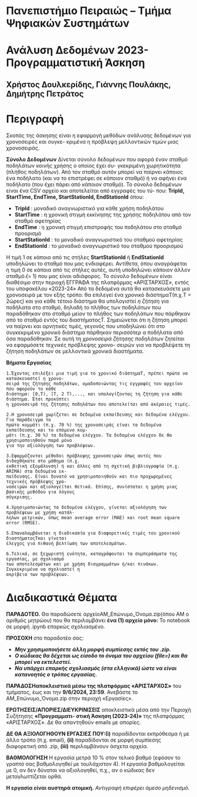 # Πανεπιστήμιο Πειραιώς – Τμήμα Ψηφιακών Συστημάτων

# Ανάλυση Δεδομένων 2023-Προγραμματιστική Άσκηση

## Χρήστος Δουλκερίδης, Γιάννης Πουλάκης, Δημήτρης Πετράτος

# Περιγραφή

Σκοπός της άσκησης είναι η εφαρμογή μεθόδων ανάλυσης δεδομένων για χρονοσειρές και συγκε-
κριμένα η πρόβλεψη μελλοντικών τιμών μιας χρονοσειράς.

**Σύνολο Δεδομένων**
Δίνεται σύνολο δεδομένων που αφορά έναν σταθμό ποδηλάτων κοινής χρήσης ο οποίος έχει συ-
γκεκριμένη χωρητικότητα (πλήθος ποδηλάτων). Από τον σταθμό αυτόν μπορεί να παίρνει κάποιος ένα
ποδήλατο (και να το επιστρέφει σε κάποιον σταθμό) ή να αφήνει ένα ποδήλατο (που έχει πάρει από
κάποιον σταθμό). Το σύνολο δεδομένων είναι ένα CSV αρχείο και αποτελείται από εγγραφές του τύ-
που: **TripId, StartTime, EndTime, StartStationId, EndStationId** όπου:

- **TripId** : μοναδικό αναγνωριστικό για κάθε χρήση ποδηλάτου
- **StartTime** : η χρονική στιγμή εκκίνησης της χρήσης ποδηλάτου από τον σταθμό αφετηρίας
- **EndTime** : η χρονική στιγμή επιστροφής του ποδηλάτου στο σταθμό προορισμό
- **StartStationId** : το μοναδικό αναγνωριστικό του σταθμού αφετηρίας
- **EndStationId** : το μοναδικό αναγνωριστικό του σταθμού προορισμού

Η τιμή 1 σε κάποια από τις στήλες **StartStationId** ή **EndStationId** υποδηλώνει το σταθμό που μας
ενδιαφέρει. Αντίθετα, όπου αναγράφεται η τιμή 0 σε κάποια από τις στήλες αυτές, αυτή υποδηλώνει
κάποιον άλλον σταθμό (̸= 1) που μας είναι αδιάφορος.
Το σύνολο δεδομένων είναι διαθέσιμο στην περιοχή ΕΓΓΡΑΦΑ της πλατφόρμας «ΑΡΙΣΤΑΡΧΟΣ»,
εντός του υποφακέλου «2023-24»
Από τα δεδομένα αυτά θα κατασκευάσετε μια χρονοσειρά με τον εξής τρόπο: θα επιλεγεί ένα
χρονικό διάστημαT(π.χ.T = 2ώρες) και για κάθε τέτοιο διάστημα θα υπολογιστεί _η ζήτηση_ για
ποδήλατα στο σταθμό, δηλαδή το πλήθος των ποδηλάτων που παραδόθηκαν στο σταθμό μείον το
πλήθος των ποδηλάτων που πάρθηκαν από το σταθμό εντός του διαστήματοςT. Σημειώνεται ότι η
ζήτηση μπορεί να παίρνει και αρνητικές τιμές, γεγονός που υποδηλώνει ότι στο συγκεκριμένο χρονικό
διάστημα πάρθηκαν περισσότερ α ποδήλατα από όσα παραδόθηκαν.
Σε αυτή τη _χρονοσειρά ζήτησης ποδηλάτων_ ζητείται να εφαρμόσετε τεχνικές πρόβλεψης χρονο-
σειρών για να προβλέψετε τη ζήτηση ποδηλάτων σε μελλοντικά χρονικά διαστήματα.

**Βήματα Εργασίας**

```
1.Έχοντας επιλέξει μια τιμή για το χρονικό διάστημαT, πρέπει πρώτα να κατασκευαστεί η χρονο-
σειρά της ζήτησης ποδηλάτων, ομαδοποιώντας τις εγγραφές του αρχείου που αφορούν το κάθε
διάστημα: [0,T), [T, 2 T),..., και υπολογίζοντας τη ζήτηση για κάθε διάστημα. Έτσι προκύπτει
η χρονοσειρά της ζήτησης ποδηλάτων που αποτελείται από ακέραιες τιμές.
```

```
2.Η χρονοσειρά χωρίζεται σε δεδομένα εκπαίδευσης και δεδομένα ελέγχου. Για παράδειγμα το
πρώτο κομμάτι (π.χ. 70 %) της χρονοσειράς είναι τα δεδομένα εκπαίδευσης και το επόμενο κομ-
μάτι (π.χ. 30 %) τα δεδομένα ελέγχου. Τα δεδομένα ελέγχου δε θα χρησιμοποιηθούν παρά μόνο
για την αξιολόγηση των προβλέψεων.
```
```
3.Εφαρμόζονται μέθοδοι πρόβλεψης χρονοσειρών όπως αυτές που διδαχθήκατε στο μάθημα (π.χ.
εκθετική εξομάλυνση) ή και άλλες από τη σχετική βιβλιογραφία (π.χ. ARIMA) στα δεδομένα εκ-
παίδευσης. Είναι δυνατό να χρησιμοποιηθούν και πιο προχωρημένες τεχνικές πρόβλεψης χρο-
νοσειρών και αξιολογείται θετικά. Επίσης, συνίσταται η χρήση μιας βασικής μεθόδου για λόγους
σύγκρισης.
```
```
4.Χρησιμοποιώντας τα δεδομένα ελέγχου, γίνεται αξιολόγηση των προβλέψεων με χρήση κατάλ-
ληλων μετρικών, όπως mean average error (MAE) και root mean square error (RMSE).
```
```
5.Επαναλαμβάνεται η διαδικασία για διαφορετικές τιμές του χρονικού διαστήματοςTκαι γίνεται
έλεγχος για πιθανή βελτίωση των αποτελεσμάτων.
```
```
6.Τελικά, σε ξεχωριστή ενότητα, καταγράφονται τα συμπεράσματα της εργασίας, με σχολιασμό
των αποτελεσμάτων και με χρήση διαγραμμάτων ή/και πινάκων. Συγκεκριμένα να σχολιαστεί η
ακρίβεια των προβλέψεων.
```
# Διαδικαστικά Θέματα

**ΠΑΡΑΔΟΤΕΟ.** Θα παραδώσετε αρχείοAM_Επώνυμο_Όνομα.zip(όπου ΑΜ ο αριθμός μητρώου) που
θα περιλαμβάνει **ένα (1) αρχείο μόνο:** To notebook σε μορφή .ipynb επαρκώς σχολιασμένο.

**ΠΡΟΣΟΧΗ** στο παραδοτέο σας:

- **_Μην χρησιμοποιήσετε άλλη μορφή συμπίεσης εκτός του .zip._**
- **_Ο κώδικας θα δέχεται ως είσοδο το όνομα του αρχείου (file=) και θα μπορεί να εκτελεστεί._**
- **_Να υπάρχει επαρκής σχολιασμός (στα ελληνικά) ώστε να είναι κατανοητός ο τρόπος εργασίας._**

**ΠΑΡΑΔΟΣΗαποκλειστικά μέσω της πλατφόρμας «ΑΡΙΣΤΑΡΧΟΣ»** του τμήματος, έως και την **9/6/2024,
23:59**. Ανεβάστε το AM_Επώνυμο_Όνομα.zip στην περιοχή «Εργασίες».

**ΕΡΩΤΗΣΕΙΣ/ΑΠΟΡΙΕΣ/ΔΙΕΥΚΡΙΝΙΣΕΙΣ** αποκλειστικά μέσα από την Περιοχή Συζήτησης **«Προγραμματι-
στική Άσκηση (2023-24)»** της πλατφόρμας «ΑΡΙΣΤΑΡΧΟΣ». Δε θα απαντηθούν emails με απορίες.

**ΔΕ ΘΑ ΑΞΙΟΛΟΓΗΘΟΥΝ ΕΡΓΑΣΙΕΣ ΠΟΥ:(i)** παραδίδονται εκπρόθεσμα ή με άλλο τρόπο (π.χ. email), **(ii)**
παραδίδονται σε μορφή συμπίεσης διαφορετική από .zip, **(iii)** περιλαμβάνουν άσχετα αρχεία.

**ΒΑΘΜΟΛΟΓΗΣΗ** Η εργασία μετρά 10 % στον τελικό βαθμό (εφόσον το γραπτό σας βαθμολογηθεί με
τουλάχιστον 4). Η εργασία βαθμολογείται με 0, αν δεν δύναται να αξιολογηθεί, π.χ., αν ο κώδικας δεν
μεταγλωττίζεται ορθά.

**Η εργασία είναι αυστηρά ατομική.** _Αντιγραφή επιφέρει άμεσο μηδενισμό._
